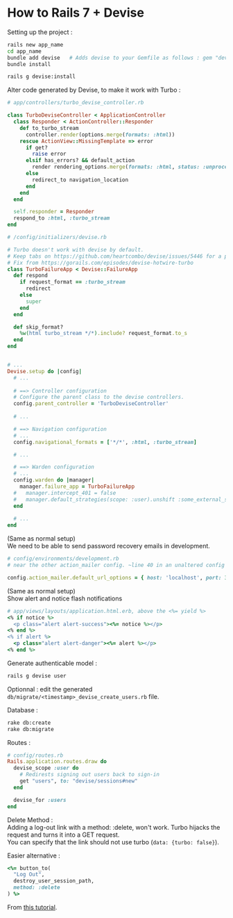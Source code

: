 # How to Rails 7 + Devise

Setting up the project :

```bash
rails new app_name
cd app_name
bundle add devise   # Adds devise to your Gemfile as follows : gem "devise", "~> 4.8"
bundle install

rails g devise:install
```

Alter code generated by Devise, to make it work with Turbo : 

```ruby
# app/controllers/turbo_devise_controller.rb

class TurboDeviseController < ApplicationController
  class Responder < ActionController::Responder
    def to_turbo_stream
      controller.render(options.merge(formats: :html))
    rescue ActionView::MissingTemplate => error
      if get?
        raise error
      elsif has_errors? && default_action
        render rendering_options.merge(formats: :html, status: :unprocessable_entity)
      else
        redirect_to navigation_location
      end
    end
  end

  self.responder = Responder
  respond_to :html, :turbo_stream
end
```
```ruby
# /config/initializers/devise.rb

# Turbo doesn't work with devise by default.
# Keep tabs on https://github.com/heartcombo/devise/issues/5446 for a possible fix
# Fix from https://gorails.com/episodes/devise-hotwire-turbo
class TurboFailureApp < Devise::FailureApp
  def respond
    if request_format == :turbo_stream
      redirect
    else
      super
    end
  end

  def skip_format?
    %w(html turbo_stream */*).include? request_format.to_s
  end
end


# ...
Devise.setup do |config|
  # ...
  
  # ==> Controller configuration
  # Configure the parent class to the devise controllers.
  config.parent_controller = 'TurboDeviseController'
  
  # ...

  # ==> Navigation configuration
  # ...
  config.navigational_formats = ['*/*', :html, :turbo_stream]

  # ...

  # ==> Warden configuration
  # ...
  config.warden do |manager|
    manager.failure_app = TurboFailureApp
  #   manager.intercept_401 = false
  #   manager.default_strategies(scope: :user).unshift :some_external_strategy
  end
  
  # ...
end
```

(Same as normal setup)  
We need to be able to send password recovery emails in development.  

```ruby
# config/environments/development.rb
# near the other action_mailer config. ~line 40 in an unaltered config file.

config.action_mailer.default_url_options = { host: 'localhost', port: 3000 }
```

(Same as normal setup)  
Show alert and notice flash notifications

```ruby
# app/views/layouts/application.html.erb, above the <%= yield %>
<% if notice %>
  <p class="alert alert-success"><%= notice %></p>
<% end %>
<% if alert %>
  <p class="alert alert-danger"><%= alert %></p>
<% end %>
```

Generate authenticable model :

```bash
rails g devise user
```

Optionnal : edit the generated `db/migrate/<timestamp>_devise_create_users.rb` file.  
  
Database :

```bash
rake db:create
rake db:migrate
```

Routes :

```ruby
# config/routes.rb
Rails.application.routes.draw do
  devise_scope :user do
    # Redirests signing out users back to sign-in
    get "users", to: "devise/sessions#new"
  end

  devise_for :users
end
```

Delete Method :  
Adding a log-out link with a method: :delete, won't work. Turbo hijacks the request and turns it into a GET request.  
You can specify that the link should not use turbo (`data: {turbo: false}`).  

Easier alternative :

```ruby
<%= button_to(
  "Log Out",
  destroy_user_session_path,
  method: :delete
) %>
```

From [this tutorial](https://betterprogramming.pub/devise-auth-setup-in-rails-7-44240aaed4be).

